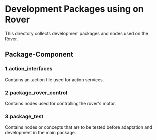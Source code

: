 # Development Packages using on Rover

This directory collects development packages and nodes used on the Rover.

## Package-Component

### 1.action_interfaces
Contains an .action file used for action services.

### 2.package_rover_control
Contains nodes used for controlling the rover's motor.

### 3.package_test
Contains nodes or concepts that are to be tested before adaptation and development in the main package.
